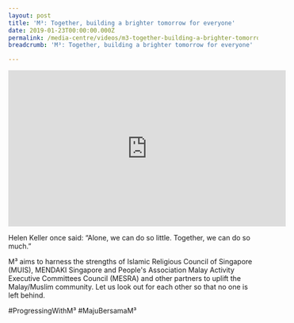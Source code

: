 ```yaml
---
layout: post
title: 'M³: Together, building a brighter tomorrow for everyone'
date: 2019-01-23T00:00:00.000Z
permalink: /media-centre/videos/m3-together-building-a-brighter-tomorrow-for-everyone/
breadcrumb: 'M³: Together, building a brighter tomorrow for everyone'

---
```



<div class="bp-youtube">
<iframe width="560" height="315" src="https://www.youtube.com/embed/jdBFmJVD_0Y" frameborder="0" allow="accelerometer; autoplay; encrypted-media; gyroscope; picture-in-picture" allowfullscreen></iframe>
</div>

Helen Keller once said: “Alone, we can do so little. Together, we can do so much.”

M³ aims to harness the strengths of Islamic Religious Council of Singapore (MUIS), MENDAKI Singapore and People's Association Malay Activity Executive Committees Council (MESRA) and other partners to uplift the Malay/Muslim community. Let us look out for each other so that no one is left behind.

#ProgressingWithM³ #MajuBersamaM³
